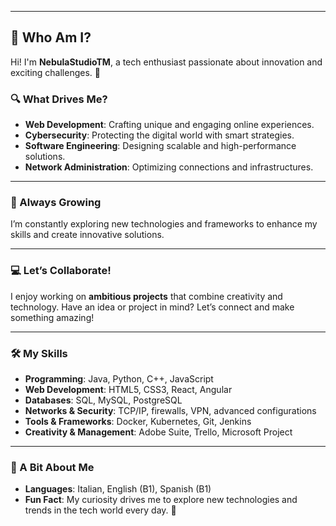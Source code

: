 

---

## 🚀 Who Am I?  

Hi! I'm **NebulaStudioTM**, a tech enthusiast passionate about innovation and exciting challenges. 🌌  

### 🔍 What Drives Me?  
- **Web Development**: Crafting unique and engaging online experiences.  
- **Cybersecurity**: Protecting the digital world with smart strategies.  
- **Software Engineering**: Designing scalable and high-performance solutions.  
- **Network Administration**: Optimizing connections and infrastructures.  

---

### 🌱 Always Growing  
I’m constantly exploring new technologies and frameworks to enhance my skills and create innovative solutions.  

---

### 💻 Let’s Collaborate!  
I enjoy working on **ambitious projects** that combine creativity and technology. Have an idea or project in mind? Let’s connect and make something amazing!  

---

### 🛠️ My Skills  
- **Programming**: Java, Python, C++, JavaScript  
- **Web Development**: HTML5, CSS3, React, Angular  
- **Databases**: SQL, MySQL, PostgreSQL  
- **Networks & Security**: TCP/IP, firewalls, VPN, advanced configurations  
- **Tools & Frameworks**: Docker, Kubernetes, Git, Jenkins  
- **Creativity & Management**: Adobe Suite, Trello, Microsoft Project  

---

### 🔗 A Bit About Me  
- **Languages**: Italian, English (B1), Spanish (B1)  
- **Fun Fact**: My curiosity drives me to explore new technologies and trends in the tech world every day. 🌟  
